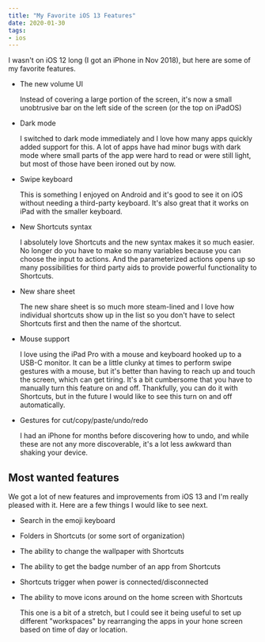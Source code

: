 ```yaml
---
title: "My Favorite iOS 13 Features"
date: 2020-01-30
tags:
- ios
---
```


I wasn't on iOS 12 long (I got an iPhone in Nov 2018), but here are some of my favorite features.

- The new volume UI

    Instead of covering a large portion of the screen, it's now a small unobtrusive bar on the left side of the screen (or the top on iPadOS)
    
- Dark mode

    I switched to dark mode immediately and I love how many apps quickly added support for this. A lot of apps have had minor bugs with dark mode where small parts of the app were hard to read or were still light, but most of those have been ironed out by now.
    
- Swipe keyboard

    This is something I enjoyed on Android and it's good to see it on iOS without needing a third-party keyboard. It's also great that it works on iPad with the smaller keyboard.
    
- New Shortcuts syntax

    I absolutely love Shortcuts and the new syntax makes it so much easier. No longer do you have to make so many variables because you can choose the input to actions. And the parameterized actions opens up so many possibilities for third party aids to provide powerful functionality to Shortcuts.
    
- New share sheet

    The new share sheet is so much more steam-lined and I love how individual shortcuts show up in the list so you don't have to select Shortcuts first and then the name of the shortcut.
    
- Mouse support

    I love using the iPad Pro with a mouse and keyboard hooked up to a USB-C monitor. It can be a little clunky at times to perform swipe gestures with a mouse, but it's better than having to reach up and touch the screen, which can get tiring. It's a bit cumbersome that you have to manually turn this feature on and off. Thankfully, you can do it with Shortcuts, but in the future I would like to see this turn on and off automatically.
    
- Gestures for cut/copy/paste/undo/redo

    I had an iPhone for months before discovering how to undo, and while these are not any more discoverable, it's a lot less awkward than shaking your device.

## Most wanted features

We got a lot of new features and improvements from iOS 13 and I'm really pleased with it. Here are a few things I would like to see next. 

- Search in the emoji keyboard
- Folders in Shortcuts (or some sort of organization)
- The ability to change the wallpaper with Shortcuts
- The  ability to get the badge number of an app from Shortcuts
- Shortcuts trigger when power is connected/disconnected
- The ability to move icons around on the home screen with Shortcuts

    This one is a bit of a stretch, but I could see it being useful to set up different "workspaces" by rearranging the apps in your hone screen based on time of day or location.
